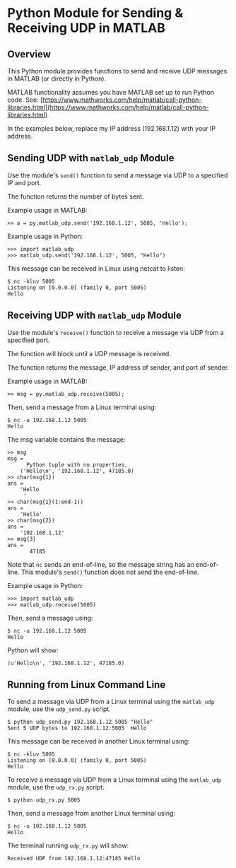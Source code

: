 # Python Module for Sending & Receiving UDP in MATLAB

## Overview

This Python module provides functions to send and receive UDP messages in MATLAB (or directly in Python).

MATLAB functionality assumes you have MATLAB set up to run Python code.  See:
[https://www.mathworks.com/help/matlab/call-python-libraries.html](https://www.mathworks.com/help/matlab/call-python-libraries.html)

In the examples below, replace my IP address (192.168.1.12) with your IP address.

## Sending UDP with ```matlab_udp``` Module

Use the module's ```send()``` function to send a message via UDP to a specified IP and port.

The function returns the number of bytes sent.

Example usage in MATLAB:  

    >> a = py.matlab_udp.send('192.168.1.12', 5005, 'Hello');

Example usage in Python:

    >>> import matlab_udp
    >>> matlab_udp.send('192.168.1.12', 5005, "Hello")

This message can be received in Linux using netcat to listen:  

    $ nc -kluv 5005
    Listening on [0.0.0.0] (family 0, port 5005)
    Hello

## Receiving UDP with ```matlab_udp``` Module

Use the module's ```receive()``` function to receive a message via UDP from a specified port.

The function will block until a UDP message is received.

The function returns the message, IP address of sender, and port of sender.

Example usage in MATLAB:  

    >> msg = py.matlab_udp.receive(5005);

Then, send a message from a Linux terminal using:

    $ nc -u 192.168.1.12 5005
    Hello

The msg variable contains the message:

    >> msg
    msg = 
          Python tuple with no properties.
        ('Hello\n', '192.168.1.12', 47185.0)
    >> char(msg{1})
    ans =
        'Hello
         '
    >> char(msg{1}(1:end-1))
    ans =
        'Hello'
    >> char(msg{2})
    ans =
        '192.168.1.12'
    >> msg{3}
    ans =
           47185    
    
 Note that ```nc``` sends an end-of-line, so the message string has an end-of-line.  This module's ```send()``` function does not send the end-of-line.
    
Example usage in Python:  

    >>> import matlab_udp
    >>> matlab_udp.receive(5005)

Then, send a message using:

    $ nc -u 192.168.1.12 5005
    Hello

Python will show:
    
    (u'Hello\n', '192.168.1.12', 47185.0)

## Running from Linux Command Line

To send a message via UDP from a Linux terminal using the ```matlab_udp``` module, use the ```udp_send.py``` script.

    $ python udp_send.py 192.168.1.12 5005 "Hello"
    Sent 5 UDP bytes to 192.168.1.12:5005  Hello

This message can be received in another Linux terminal using:

    $ nc -kluv 5005
    Listening on [0.0.0.0] (family 0, port 5005)
    Hello

To receive a message via UDP from a Linux terminal using the ```matlab_udp``` module, use the ```udp_rx.py``` script.

    $ python udp_rx.py 5005

Then, send a message from another Linux terminal using:

    $ nc -u 192.168.1.12 5005
    Hello

The terminal running ```udp_rx.py``` will show:

    Received UDP from 192.168.1.12:47185 Hello

